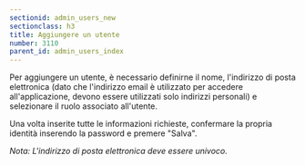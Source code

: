 ```yaml
---
sectionid: admin_users_new
sectionclass: h3
title: Aggiungere un utente
number: 3110
parent_id: admin_users_index
---
```

Per aggiungere un utente, è necessario definirne il nome, l'indirizzo di posta elettronica (dato che l'indirizzo email è utilizzato per accedere all'applicazione, devono essere utilizzati solo indirizzi personali) e selezionare il ruolo associato all'utente.

Una volta inserite tutte le informazioni richieste, confermare la propria identità inserendo la password e premere "Salva".

_Nota: L'indirizzo di posta elettronica deve essere univoco._
